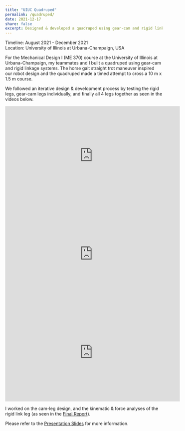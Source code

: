 ```yaml
---
title: "UIUC Quadruped"
permalink: /quadruped/
date: 2021-12-17
share: false
excerpt: Designed & developed a quadruped using gear-cam and rigid linkage legs
---
```


Timeline: August 2021 - December 2021<br>
Location: University of Illinois at Urbana-Champaign, USA

For the Mechanical Design I (ME 370) course at the University of Illinois at Urbana-Champaign, my teammates and I built a quadruped using gear-cam and rigid linkage systems. The horse gait straight trot maneuver inspired our robot design and the quadruped made a timed attempt to cross a 10 m x 1.5 m course.

We followed an iterative design & development process by testing the rigid legs, gear-cam legs individually, and finally all 4 legs together as seen in the videos below.

<iframe width="560" height="315" src="https://www.youtube.com/embed/wlfXBcIIeaM?si=aqvnCjuY6wDxJjyk" title="YouTube video player" frameborder="0" allow="accelerometer; autoplay; clipboard-write; encrypted-media; gyroscope; picture-in-picture; web-share" referrerpolicy="strict-origin-when-cross-origin" allowfullscreen></iframe>

<iframe width="560" height="315" src="https://www.youtube.com/embed/Yw6b0cFFiNA?si=5da27Pg77-g9WGiT" title="YouTube video player" frameborder="0" allow="accelerometer; autoplay; clipboard-write; encrypted-media; gyroscope; picture-in-picture; web-share" referrerpolicy="strict-origin-when-cross-origin" allowfullscreen></iframe>

<iframe width="560" height="315" src="https://www.youtube.com/embed/MhUd-uZgEgo?si=wI-hnSCIl2pZcD0f" title="YouTube video player" frameborder="0" allow="accelerometer; autoplay; clipboard-write; encrypted-media; gyroscope; picture-in-picture; web-share" referrerpolicy="strict-origin-when-cross-origin" allowfullscreen></iframe>

I worked on the cam-leg design, and the kinematic & force analyses of the rigid link leg (as seen in the [Final Report](https://drive.google.com/file/d/1MsBH1_t7hgvBfjRdC-klt5KrwkJeB4Gf/view?usp=sharing)).

Please refer to the [Presentation Slides](https://docs.google.com/presentation/d/1rVo7aoovJQtvlJfRkqKCaw7-lydAy8OhbQ8KCzoRzEE/edit?usp=sharing) for more information.